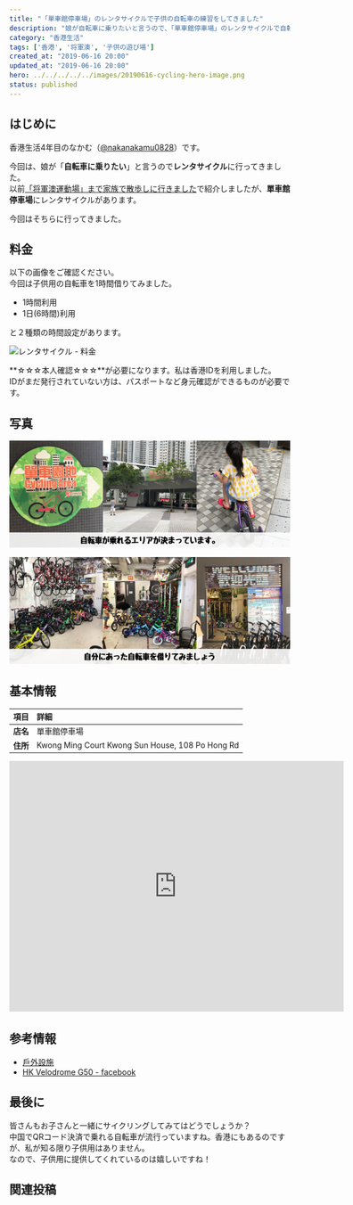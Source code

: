 ```yaml
---
title: "「單車館停車場」のレンタサイクルで子供の自転車の練習をしてきました"
description: "娘が自転車に乗りたいと言うので、「單車館停車場」のレンタサイクルで自転車の練習をしてきました"
category: "香港生活"
tags: ['香港', '将軍澳', '子供の遊び場']
created_at: "2019-06-16 20:00"
updated_at: "2019-06-16 20:00"
hero: ../../../../../images/20190616-cycling-hero-image.png
status: published
---
```


## はじめに

香港生活4年目のなかむ（[@nakanakamu0828](https://twitter.com/nakanakamu0828)）です。  

今回は、娘が「**自転車に乗りたい**」と言うので**レンタサイクル**に行ってきました。  
以前[「将軍澳運動場」まで家族で散歩しに行きました](https://enjoyhk.nakamu.life/post/2019/05/25/tseung_kwan_o/)で紹介しましたが、**單車館停車場**にレンタサイクルがあります。  

今回はそちらに行ってきました。

<embed-post-card href="/2019/05/25/tseung_kwan_o/"></embed-post-card>


## 料金
以下の画像をご確認ください。  
今回は子供用の自転車を1時間借りてみました。

- 1時間利用
- 1日(6時間)利用

と２種類の時間設定があります。

![レンタサイクル - 料金](../../../../../images/uploads/2019/06/16/cycling/picture-1.jpg)


**☆☆☆本人確認☆☆☆**が必要になります。私は香港IDを利用しました。  
IDがまだ発行されていない方は、パスポートなど身元確認ができるものが必要です。


## 写真

![レンタサイクル - エリア](../../../../../images/uploads/2019/06/16/cycling/picture-2.png)

![レンタサイクル - 自転車](../../../../../images/uploads/2019/06/16/cycling/picture-3.png)


## 基本情報

| 項目 | 詳細 |
|:---|:---|
|  **店名**  |  單車館停車場  |
|  **住所**  |  Kwong Ming Court Kwong Sun House, 108 Po Hong Rd  |


<iframe src="https://www.google.com/maps/embed?pb=!1m18!1m12!1m3!1d3691.0523903845724!2d114.25833011422586!3d22.313858298043048!2m3!1f0!2f0!3f0!3m2!1i1024!2i768!4f13.1!3m3!1m2!1s0x340403f4bc76163d%3A0xe4add775feb717!2z5Zau6LuK6aSo5YGc6LuK5aC0!5e0!3m2!1sja!2shk!4v1560742516124!5m2!1sja!2shk" width="600" height="450" frameborder="0" style="border:0" allowfullscreen></iframe>


## 参考情報
- [戶外設施](https://www.lcsd.gov.hk/tc/parks/vdp/facilities/outdoor.html)
- [HK Velodrome G50 - facebook](https://www.facebook.com/pages/category/Sports---Recreation/HK-Velodrome-G50-1701443110097647/)

## 最後に
皆さんもお子さんと一緒にサイクリングしてみてはどうでしょうか？  
中国でQRコード決済で乗れる自転車が流行っていますね。香港にもあるのですが、私が知る限り子供用はありません。  
なので、子供用に提供してくれているのは嬉しいですね！


## 関連投稿
<embed-post-card href="/2019/05/25/tseung_kwan_o/"></embed-post-card>

